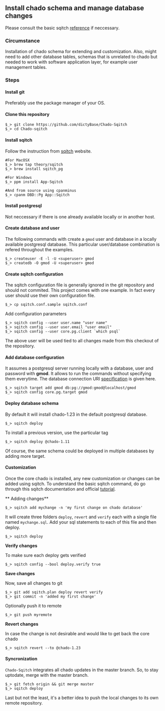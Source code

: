 ## Install chado schema and manage database changes
Please consult the basic sqitch [reference](../sqitch.md) if neccessary.

### Circumstance
Installation of chado schema for extending and customization. Also, might need
to add other database tables, schemas that is unrelated to chado but needed to
work with software application layer, for example user management tables.

### Steps
#### Install git
Preferably use the package manager of your OS.

#### Clone this repository
```
$_> git clone https://github.com/dictyBase/Chado-Sqitch
$_> cd Chado-sqitch
```

#### Install sqitch
Follow the instruction from [sqitch](http://sqitch.org) website.

```
#For MacOSX
$_> brew tap theory/sqitch
$_> brew install sqitch_pg

#For Windows
$_> ppm install App-Sqitch

#And from source using cpanminus
$_> cpanm DBD::Pg App::Sqitch
```

#### Install postgresql 
Not neccessary if there is one already available locally or in another host.

#### Create database and user
The following commands with create a ```gmod``` user and database in a
locally available postgresql database. This particular user/database
combination is refered throughout the examples.
```
$_> createuser -E -l -U <superuser> gmod
$_> createdb -O gmod -U <superuser> gmod
```

#### Create sqitch configuration
The sqitch configuration file is generally ignored in the git repository and
should not commited. This project comes with one example. In fact every user
should use their own configuration file.
``` 
$_> cp sqitch.conf.sample sqitch.conf
``` 

Add configuration parameters
```
$_> sqitch config --user user.name "user name"
$_> sqitch config --user user.email "user email"
$_> sqitch config --user core.pg.client `which psql`
```
The above user will be used tied to all changes made from this checkout of the
repository.

#### Add database configuration 
It assumes a postgresql server running locally with a database, user and
password with __gmod__. It allows to run the commands without specifying them
everytime. The database connection URI
[specification](https://metacpan.org/pod/URI::db) is given here.
```
$_> sqitch target add gmod db:pg://gmod:gmod@localhost/gmod
$_> sqitch config core.pg.target gmod
``` 

#### Deploy database schema
By default it will install chado-1.23 in the default postgresql database.
```
$_> sqitch deploy
```
To install a previous version, use the particular tag
```
$_> sqitch deploy @chado-1.11
```
Of course, the same schema could be deployed in multiple  databases by adding
more target.


#### Customization
Once the core chado is installed, any new customization or changes can be
added using sqitch. To understand the basic sqitch command, do go through this
sqitch documentation and official
[tutorial](https://metacpan.org/pod/distribution/App-Sqitch/lib/sqitchtutorial.pod).

** Adding changes**
```
$_> sqitch add mychange -n 'my first change on chado database'
```
It will create three folders ```deploy```, ```revert``` and ```verify``` each
with a single file named ```mychange.sql```. Add your sql statements to each of
this file and then deploy.
```
$_> sqitch deploy
```

**Verify changes**

To make sure each deploy gets verified
```
$_> sqitch config --bool deploy.verify true 
```

**Save changes**

Now, save all changes to git
```
$_> git add sqitch.plan deploy revert verify
$_> git commit -n 'added my first change'
```
Optionally push it to remote
```
$_> git push myremote
```

**Revert changes**

In case the change is not desirable and would like to get back the core chado

```
$_> sqitch revert --to @chado-1.23
```

#### Syncronization
```Chado-Sqitch``` integrates all chado updates in the master branch. So, to
stay uptodate, merge with the master branch.
```
$_> git fetch origin && git merge master
$_> sqitch deploy
```
Last but not the least, it's a better idea to push the local changes to its own
remote repository.
